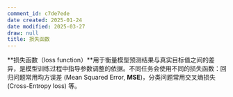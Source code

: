 ```yaml
---
comment_id: c7de7ede
date created: 2025-01-24
date modified: 2025-03-27
draw: null
title: 损失函数
---
```

**损失函数（loss function）**用于衡量模型预测结果与真实目标值之间的差异，是模型训练过程中指导参数调整的依据。不同任务会使用不同的损失函数：回归问题常用均方误差 (Mean Squared Error, **MSE**)，分类问题常用交叉熵损失 (Cross-Entropy loss) 等。
